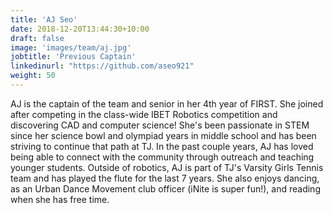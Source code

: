 ```yaml
---
title: 'AJ Seo'
date: 2018-12-20T13:44:30+10:00
draft: false
image: 'images/team/aj.jpg'
jobtitle: 'Previous Captain'
linkedinurl: "https://github.com/aseo921"
weight: 50
---
```


AJ is the captain of the team and senior in her 4th year of FIRST. She joined after competing in the class-wide IBET Robotics competition and discovering CAD and computer science! She's been passionate in STEM since her science bowl and olympiad years in middle school and has been striving to continue that path at TJ. In the past couple years, AJ has loved being able to connect with the community through outreach and teaching younger students. Outside of robotics, AJ is part of TJ's Varsity Girls Tennis team and has played the flute for the last 7 years. She also enjoys dancing, as an Urban Dance Movement club officer (iNite is super fun!), and reading when she has free time.
